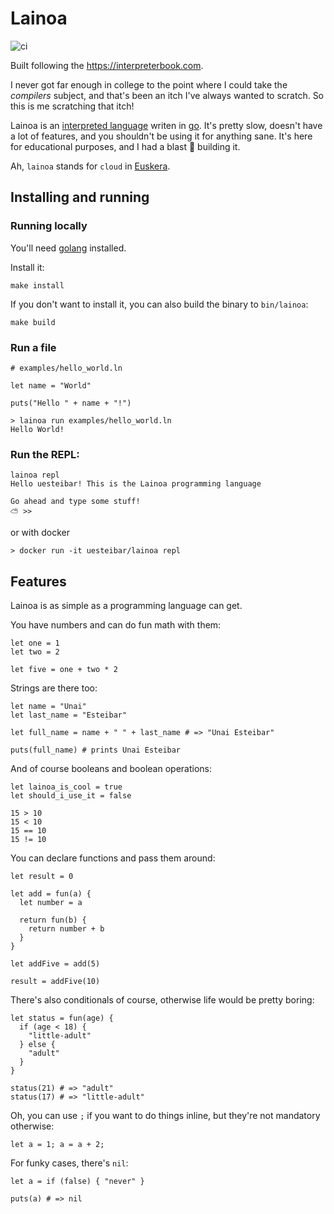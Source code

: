 # Lainoa

![ci](https://github.com/uesteibar/lainoa/workflows/ci/badge.svg?branch=master)

Built following the https://interpreterbook.com.

I never got far enough in college to the point where I could take the _compilers_ subject,
and that's been an itch I've always wanted to scratch. So this is me scratching that itch!

Lainoa is an [interpreted language](https://en.wikipedia.org/wiki/Interpreted_language) writen in
[go](https://golang.org/). It's pretty slow, doesn't have a lot of features, and you shouldn't
be using it for anything sane. It's here for educational purposes, and I had a blast 🎉 building it.

Ah, `lainoa` stands for `cloud` in [Euskera](https://en.wikipedia.org/wiki/Basque_language).

## Installing and running

### Running locally

You'll need [golang](https://golang.org/) installed.

Install it:

```
make install
```

If you don't want to install it, you can also build the binary to `bin/lainoa`:

```
make build
```

### Run a file

```
# examples/hello_world.ln

let name = "World"

puts("Hello " + name + "!")
```

```
> lainoa run examples/hello_world.ln
Hello World!
```

### Run the REPL:

```
lainoa repl
Hello uesteibar! This is the Lainoa programming language

Go ahead and type some stuff!
⛅️ >>
```

or with docker

```
> docker run -it uesteibar/lainoa repl
```

## Features

Lainoa is as simple as a programming language can get.


You have numbers and can do fun math with them:

```
let one = 1
let two = 2

let five = one + two * 2
```

Strings are there too:

```
let name = "Unai"
let last_name = "Esteibar"

let full_name = name + " " + last_name # => "Unai Esteibar"

puts(full_name) # prints Unai Esteibar
```

And of course booleans and boolean operations:

```
let lainoa_is_cool = true
let should_i_use_it = false

15 > 10
15 < 10
15 == 10
15 != 10
```

You can declare functions and pass them around:

```
let result = 0

let add = fun(a) {
  let number = a

  return fun(b) {
    return number + b
  }
}

let addFive = add(5)

result = addFive(10)
```

There's also conditionals of course, otherwise life would be pretty boring:

```
let status = fun(age) {
  if (age < 18) {
    "little-adult"
  } else {
    "adult"
  }
}

status(21) # => "adult"
status(17) # => "little-adult"
```

Oh, you can use `;` if you want to do things inline, but they're not mandatory otherwise:

```
let a = 1; a = a + 2;
```

For funky cases, there's `nil`:

```
let a = if (false) { "never" }

puts(a) # => nil
```

